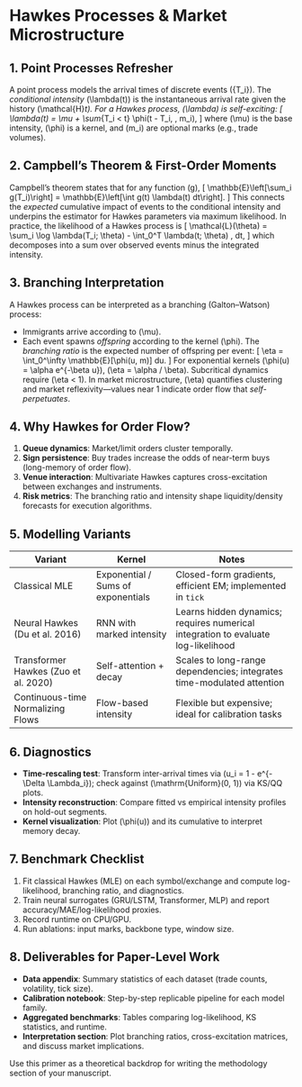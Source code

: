 # Hawkes Processes & Market Microstructure

## 1. Point Processes Refresher
A point process models the arrival times of discrete events \(\{T_i\}\). The *conditional intensity* \(\lambda(t)\) is the instantaneous arrival rate given the history \(\mathcal{H}_t\). For a Hawkes process, \(\lambda\) is *self-exciting*:
\[
\lambda(t) = \mu + \sum_{T_i < t} \phi(t - T_i, \, m_i),
\]
where \(\mu\) is the base intensity, \(\phi\) is a kernel, and \(m_i\) are optional marks (e.g., trade volumes).

## 2. Campbell’s Theorem & First-Order Moments
Campbell’s theorem states that for any function \(g\),
\[
\mathbb{E}\left[\sum_i g(T_i)\right] = \mathbb{E}\left[\int g(t) \lambda(t) dt\right].
\]
This connects the *expected* cumulative impact of events to the conditional intensity and underpins the estimator for Hawkes parameters via maximum likelihood. In practice, the likelihood of a Hawkes process is
\[
\mathcal{L}(\theta) = \sum_i \log \lambda(T_i; \theta) - \int_0^T \lambda(t; \theta) \, dt,
\]
which decomposes into a sum over observed events minus the integrated intensity.

## 3. Branching Interpretation
A Hawkes process can be interpreted as a branching (Galton–Watson) process:
- Immigrants arrive according to \(\mu\).
- Each event spawns *offspring* according to the kernel \(\phi\).
The *branching ratio* is the expected number of offspring per event:
\[
\eta = \int_0^\infty \mathbb{E}[\phi(u, m)] du.
\]
For exponential kernels \(\phi(u) = \alpha e^{-\beta u}\), \(\eta = \alpha / \beta\). Subcritical dynamics require \(\eta < 1\). In market microstructure, \(\eta\) quantifies clustering and market reflexivity—values near 1 indicate order flow that *self-perpetuates*.

## 4. Why Hawkes for Order Flow?
1. **Queue dynamics**: Market/limit orders cluster temporally.
2. **Sign persistence**: Buy trades increase the odds of near-term buys (long-memory of order flow).
3. **Venue interaction**: Multivariate Hawkes captures cross-excitation between exchanges and instruments.
4. **Risk metrics**: The branching ratio and intensity shape liquidity/density forecasts for execution algorithms.

## 5. Modelling Variants
| Variant | Kernel | Notes |
| --- | --- | --- |
| Classical MLE | Exponential / Sums of exponentials | Closed-form gradients, efficient EM; implemented in `tick` |
| Neural Hawkes (Du et al. 2016) | RNN with marked intensity | Learns hidden dynamics; requires numerical integration to evaluate log-likelihood |
| Transformer Hawkes (Zuo et al. 2020) | Self-attention + decay | Scales to long-range dependencies; integrates time-modulated attention |
| Continuous-time Normalizing Flows | Flow-based intensity | Flexible but expensive; ideal for calibration tasks |

## 6. Diagnostics
- **Time-rescaling test**: Transform inter-arrival times via \(u_i = 1 - e^{-\Delta \Lambda_i}\); check against \(\mathrm{Uniform}(0, 1)\) via KS/QQ plots.
- **Intensity reconstruction**: Compare fitted vs empirical intensity profiles on hold-out segments.
- **Kernel visualization**: Plot \(\phi(u)\) and its cumulative to interpret memory decay.

## 7. Benchmark Checklist
1. Fit classical Hawkes (MLE) on each symbol/exchange and compute log-likelihood, branching ratio, and diagnostics.
2. Train neural surrogates (GRU/LSTM, Transformer, MLP) and report accuracy/MAE/log-likelihood proxies.
3. Record runtime on CPU/GPU.
4. Run ablations: input marks, backbone type, window size.

## 8. Deliverables for Paper-Level Work
- **Data appendix**: Summary statistics of each dataset (trade counts, volatility, tick size).
- **Calibration notebook**: Step-by-step replicable pipeline for each model family.
- **Aggregated benchmarks**: Tables comparing log-likelihood, KS statistics, and runtime.
- **Interpretation section**: Plot branching ratios, cross-excitation matrices, and discuss market implications.

Use this primer as a theoretical backdrop for writing the methodology section of your manuscript.
